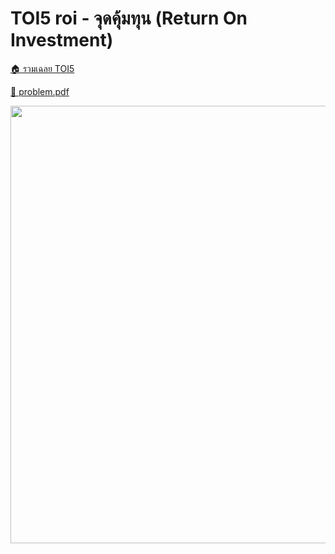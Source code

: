 <!-- @codegen_problem begin -->
# TOI5 roi - จุดคุ้มทุน (Return On Investment)

[🏠 รวมเฉลย TOI5](../)

[💎 problem.pdf](./toi5_roi.pdf)

<img width="700" src="https://github.com/krist7599555/toi/assets/19445033/80c80822-7583-4bcd-a705-dae3eacdee85" />
<!-- @codegen_problem end -->
